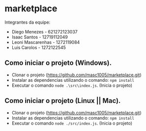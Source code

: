 # marketplace


Integrantes da equipe:
- Diego Menezes - 621272123037
- Isaac Santos - 12719112049
- Leoni Mascarenhas - 1272119084
- Luis Carolos - 1272122545

## Como iniciar o projeto (Windows).

- Clonar o projeto (https://github.com/masc1005/marketplace.git)
- Instalar as dependencias utilizando o comando: `npm install`
- Executar o comando `node .\src\index.js`. (Inicia o projeto)

## Como iniciar o projeto (Linux || Mac).

- Clonar o projeto (https://github.com/masc1005/marketplace.git)
- Instalar as dependencias utilizando o comando: `npm install`
- Executar o comando `node ./src/index.js`. (Inicia o projeto)
